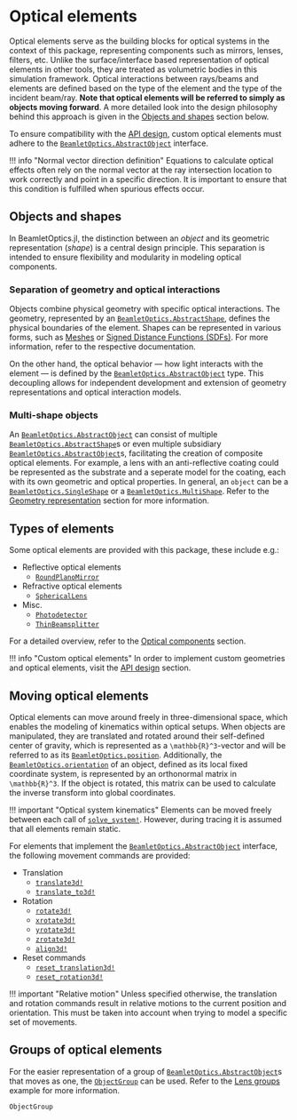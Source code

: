 # Optical elements

Optical elements serve as the building blocks for optical systems in the context of this package, representing components such as mirrors, lenses, filters, etc. Unlike the surface/interface based representation of optical elements in other tools, they are treated as volumetric bodies in this simulation framework. Optical interactions between rays/beams and elements are defined based on the type of the element and the type of the incident beam/ray. **Note that optical elements will be referred to simply as objects moving forward**. A more detailed look into the design philosophy behind this approach is given in the [Objects and shapes](@ref) section below.

To ensure compatibility with the [API design](@ref), custom optical elements must adhere to the [`BeamletOptics.AbstractObject`](@ref) interface.

!!! info "Normal vector direction definition"
    Equations to calculate optical effects often rely on the normal vector at the ray intersection location to work correctly and point in a specific direction.
    It is important to ensure that this condition is fulfilled when spurious effects occur.

## Objects and shapes

In BeamletOptics.jl, the distinction between an *object* and its geometric representation (*shape*) is a central design principle. This separation is intended to ensure flexibility and modularity in modeling optical components.

### Separation of geometry and optical interactions

Objects combine physical geometry with specific optical interactions. The geometry, represented by an [`BeamletOptics.AbstractShape`](@ref), defines the physical boundaries of the element. Shapes can be represented in various forms, such as [Meshes](@ref) or [Signed Distance Functions (SDFs)](@ref). For more information, refer to the respective documentation.

On the other hand, the optical behavior — how light interacts with the element — is defined by the [`BeamletOptics.AbstractObject`](@ref) type. This decoupling allows for independent development and extension of geometry representations and optical interaction models.

### Multi-shape objects

An [`BeamletOptics.AbstractObject`](@ref) can consist of multiple [`BeamletOptics.AbstractShape`](@ref)s or even multiple subsidiary [`BeamletOptics.AbstractObject`](@ref)s, facilitating the creation of composite optical elements. For example, a lens with an anti-reflective coating could be represented as the substrate and a seperate model for the coating, each with its own geometric and optical properties. In general, an `object` can be a [`BeamletOptics.SingleShape`](@ref) or a [`BeamletOptics.MultiShape`](@ref). Refer to the [Geometry representation](@ref) section for more information. 

## Types of elements

Some optical elements are provided with this package, these include e.g.:

- Reflective optical elements
    - [`RoundPlanoMirror`](@ref)
- Refractive optical elements
    - [`SphericalLens`](@ref)
- Misc.
    - [`Photodetector`](@ref)
    - [`ThinBeamsplitter`](@ref)

For a detailed overview, refer to the [Optical components](@ref) section.

!!! info "Custom optical elements"
    In order to implement custom geometries and optical elements, visit the [API design](@ref) section.

## Moving optical elements

Optical elements can move around freely in three-dimensional space, which enables the modeling of kinematics within optical setups. When objects are manipulated, they are translated and rotated around their self-defined center of gravity, which is represented as a ``\mathbb{R}^3``-vector and will be referred to as its [`BeamletOptics.position`](@ref). Additionally, the [`BeamletOptics.orientation`](@ref) of an object, defined as its local fixed coordinate system, is represented by an orthonormal matrix in ``\mathbb{R}^3``. If the object is rotated, this matrix can be used to calculate the inverse transform into global coordinates. 

!!! important "Optical system kinematics"
    Elements can be moved freely between each call of [`solve_system!`](@ref). However, during tracing it is assumed that all elements remain static.

For elements that implement the [`BeamletOptics.AbstractObject`](@ref) interface, the following movement commands are provided:

- Translation
    - [`translate3d!`](@ref)
    - [`translate_to3d!`](@ref)
- Rotation
    - [`rotate3d!`](@ref)
    - [`xrotate3d!`](@ref)
    - [`yrotate3d!`](@ref)
    - [`zrotate3d!`](@ref)
    - [`align3d!`](@ref)
- Reset commands
    - [`reset_translation3d!`](@ref)
    - [`reset_rotation3d!`](@ref)

!!! important "Relative motion"
    Unless specified otherwise, the translation and rotation commands result in relative motions to the current position and orientation. This must be taken into account when trying to model a specific set of movements.

## Groups of optical elements

For the easier representation of a group of [`BeamletOptics.AbstractObject`](@ref)s that moves as one, the [`ObjectGroup`](@ref) can be used. Refer to the [Lens groups](@ref) example for more information.

```@docs; canonical=false
ObjectGroup
```


